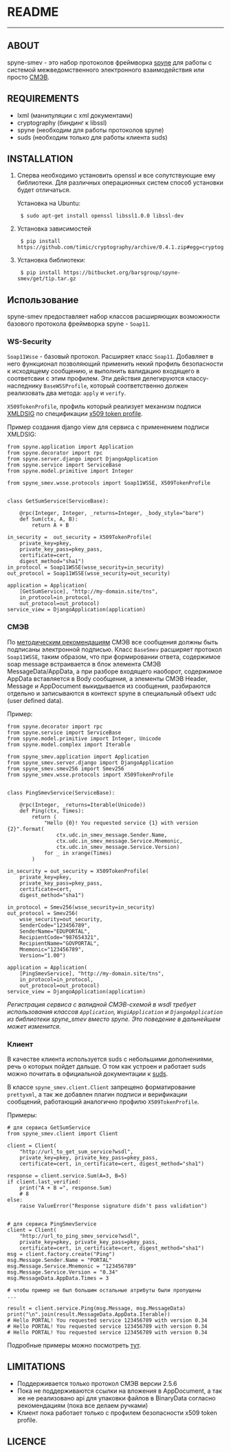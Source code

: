 # README
* * *

## ABOUT

spyne-smev - это набор протоколов фреймворка [spyne](http://spyne.io/>)
для работы с системой межведомственного электронного взаимодействия или просто
[СМЭВ](http://smev.gosuslugi.ru/>).

## REQUIREMENTS

* lxml (манипуляции с xml документами)
* cryptography (биндинг к libssl)
* spyne (необходим для работы протоколов spyne)
* suds (необходим только для работы клиента suds)

## INSTALLATION

1. Сперва необходимо установить openssl и все сопутствующие ему библиотеки.
   Для различных операционных систем способ установки будет отличаться.

    Установка на Ubuntu:

        $ sudo apt-get install openssl libssl1.0.0 libssl-dev

1. Установка зависимостей

        $ pip install https://github.com/timic/cryptography/archive/0.4.1.zip#egg=cryptography


1. Установка библиотеки:

        $ pip install https://bitbucket.org/barsgroup/spyne-smev/get/tip.tar.gz

## Использование

spyne-smev предоставляет набор классов расширяющих возможности базового протокола
фреймворка spyne - `Soap11`.

### WS-Security

`Soap11Wsse` - базовый протокол. Расширяет класс `Soap11`.
Добавляет в него функционал позволяющий применить некий профиль безопасности
к исходящему сообщению, и выполнить валидацию входящего в соответсвии с
этим профилем. Эти действия делегируются классу-наследнику
`BaseWSSProfile`, который соответственно должен реализовать два метода:
`apply` и `verify`.

`X509TokenProfile`, профиль который реализует механизм подписи
[XMLDSIG](http://www.w3.org/TR/xmldsig-core) по спецификации
[x509 token profile](http://docs.oasis-open.org/wss/2004/01/oasis-200401-wss-x509-token-profile-1.0.pdf).

Пример создания django view для сервиса с применением подписи XMLDSIG:

    from spyne.application import Application
    from spyne.decorator import rpc
    from spyne.server.django import DjangoApplication
    from spyne.service import ServiceBase
    from spyne.model.primitive import Integer

    from spyne_smev.wsse.protocols import Soap11WSSE, X509TokenProfile


    class GetSumService(ServiceBase):

        @rpc(Integer, Integer, _returns=Integer, _body_style="bare")
        def Sum(ctx, A, B):
            return A + B

    in_security =  out_security = X509TokenProfile(
        private_key=pkey,
        private_key_pass=pkey_pass,
        certificate=cert,
        digest_method="sha1")
    in_protocol = Soap11WSSE(wsse_security=in_security)
    out_protocol = Soap11WSSE(wsse_security=out_security)

    application = Application(
        [GetSumService], "http://my-domain.site/tns",
        in_protocol=in_protocol,
        out_protocol=out_protocol)
    service_view = DjangoApplication(application)


### СМЭВ

По [методическим рекомендациям](http://smev.gosuslugi.ru/portal/api/files/get/27403)
СМЭВ все сообщения должны быть подписаны электронной подписью.
Класс `BaseSmev` расширяет протокол `Soap11WSSE`, таким образом, что
при формировании ответа, содержимое soap message встраивается в блок элемента
СМЭВ MessageData/AppData, а при разборе входящего наоборот, содержимое AppData
вставляется в Body сообщения, а элементы СМЭВ Header, Message и AppDocument
выкидывается из сообщения, разбираются отдельно и записываются в контекст
spyne в специальный объект udc (user defined data).

Пример:

    from spyne.decorator import rpc
    from spyne.service import ServiceBase
    from spyne.model.primitive import Integer, Unicode
    from spyne.model.complex import Iterable

    from spyne_smev.application import Application
    from spyne_smev.server.django import DjangoApplication
    from spyne_smev.smev256 import Smev256
    from spyne_smev.wsse.protocols import X509TokenProfile


    class PingSmevService(ServiceBase):

        @rpc(Integer, _returns=Iterable(Unicode))
        def Ping(ctx, Times):
            return (
                "Hello {0}! You requested service {1} with version {2}".format(
                    ctx.udc.in_smev_message.Sender.Name,
                    ctx.udc.in_smev_message.Service.Mnemonic,
                    ctx.udc.in_smev_message.Service.Version)
                for _ in xrange(Times)
            )

    in_security = out_security = X509TokenProfile(
        private_key=pkey,
        private_key_pass=pkey_pass,
        certificate=cert,
        digest_method="sha1")

    in_protocol = Smev256(wsse_security=in_security)
    out_protocol = Smev256(
        wsse_security=out_security,
        SenderCode="123456789",
        SenderName="EDUPORTAL",
        RecipientCode="987654321",
        RecipientName="GOVPORTAL",
        Mnemonic="123456789",
        Version="1.00")

    application = Application(
        [PingSmevService], "http://my-domain.site/tns",
        in_protocol=in_protocol,
        out_protocol=out_protocol)
    service_view = DjangoApplication(application)


*Регистрация сервиса с валидной СМЭВ-схемой в wsdl требует использования
классов `Application`, `WsgiApplication` и `DjangoApplication` из библиотеки
spyne_smev вместо spyne. Это поведение в дальнейшем может изменится.*

### Клиент

В качестве клиента используется suds с небольшими дополнениями, речь о которых
пойдет дальше. О том как устроен и работает suds можно почитать в официальной
документации к [suds](link_to_suds_documentation).

В классе `spyne_smev.client.Client` запрещено форматирование `prettyxml`,
а так же добавлен плагин подписи и верификации сообщений, работающий аналогично
профилю `X509TokenProfile`.

Примеры:

    # для сервиса GetSumService
    from spyne_smev.client import Client

    client = Client(
        "http://url_to_get_sum_service?wsdl",
        private_key=pkey, private_key_pass=pkey_pass,
        certificate=cert, in_certificate=cert, digest_method="sha1")

    response = client.service.Sum(A=3, B=5)
    if client.last_verified:
        print("A + B =", response.Sum)
        # 8
    else:
        raise ValueError("Response signature didn't pass validation")


    # для сервиса PingSmevService
    client = Client(
        "http://url_to_ping_smev_service?wsdl",
        private_key=pkey, private_key_pass=pkey_pass,
        certificate=cert, in_certificate=cert, digest_method="sha1")
    msg = client.factory.create("Ping")
    msg.Message.Sender.Name = "PORTAL"
    msg.Message.Service.Mnemonic = "123456789"
    msg.Message.Service.Version = "0.34"
    msg.MessageData.AppData.Times = 3

    # чтобы пример не был большим остальные атрибуты были пропущены
    ...

    result = client.service.Ping(msg.Message, msg.MessageData)
    print("\n".join(result.MessageData.AppData.Iterable))
    # Hello PORTAL! You requested service 123456789 with version 0.34
    # Hello PORTAL! You requested service 123456789 with version 0.34
    # Hello PORTAL! You requested service 123456789 with version 0.34


Подробные примеры можно посмотреть
[тут](https://bitbucket.org/barsgroup/spyne-smev/src/tip/src/examples/?at=default).

## LIMITATIONS

* Поддерживается только протокол СМЭВ версии 2.5.6
* Пока не поддерживаются ссылки на вложения в AppDocument, а так же не
  реализовано api для упаковки файлов в BinaryData согласно рекомендациям
  (пока все делаем ручками)
* Клиент пока работает только с профилем безопасности x509 token profile.

## LICENCE